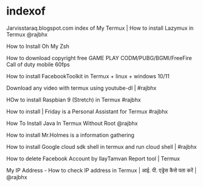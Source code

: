 # indexof
Jarvisstaraq.blogspot.com index of
My Termux | How to install Lazymux in Termux @rajbhx

How to Install Oh My Zsh

How to download copyright free GAME PLAY CODM/PUBG/BGMI/FreeFire Call of duty mobile 60fps 

How to install FacebookToolkit in Termux + linux + windows 10/11

Download any video with termux using youtube-dl | #rajbhx

HOw to install Raspbian 9 (Stretch) in Termux #rajbhx

How to install | Friday is a Personal Assistant for Termux #rajbhx 

How To Install Java In Termux Without Root @rajbhx

How to install Mr.Holmes is a information gathering

How to install Google cloud sdk shell in termux and run cloud shell | #rajbhx

How to delete Facebook Account by IlayTamvan Report tool | Termux

My IP Address - How to check IP address in Termux | आई. पी. एड्रेस कैसे पता करें | @rajbhx 
